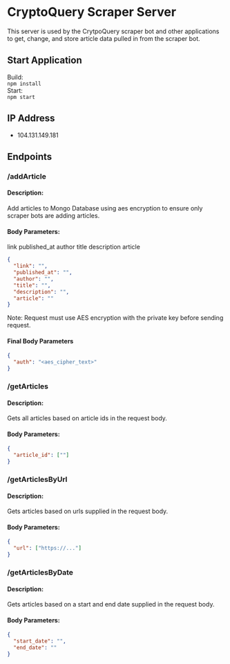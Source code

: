 # CryptoQuery Scraper Server  
This server is used by the CrytpoQuery scraper bot and other applications to get, change, and store article data 
pulled in from the scraper bot.  
## Start Application  
Build:  
`npm install`  
Start:  
`npm start`  
## IP Address  
  * 104.131.149.181  
  
## Endpoints  
### /addArticle  
#### Description:  
Add articles to Mongo Database using aes encryption to ensure only scraper bots are adding articles.  
#### Body Parameters:  
link published_at author title description article
```json
{
  "link": "",
  "published_at": "",
  "author": "",
  "title": "",
  "description": "",
  "article": ""
}
```  
Note: Request must use AES encryption with the private key before sending request.  
#### Final Body Parameters  
```json
{
  "auth": "<aes_cipher_text>"
}
```
### /getArticles  
#### Description:  
Gets all articles based on article ids in the request body.  
#### Body Parameters:  
```json
{
  "article_id": [""]
}
```  
### /getArticlesByUrl  
#### Description:  
Gets articles based on urls supplied in the request body.  
#### Body Parameters:  
```json
{
  "url": ["https://..."]
}
```  
### /getArticlesByDate  
#### Description:  
Gets articles based on a start and end date supplied in the request body.  
#### Body Parameters:  
```json
{
  "start_date": "",
  "end_date": ""
}
```  
